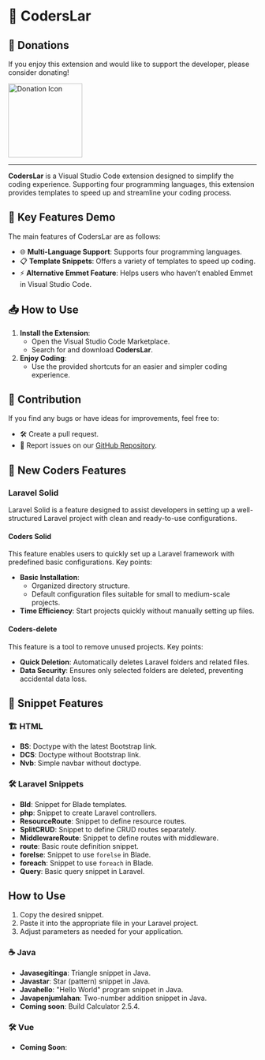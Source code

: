 # 🌟 CodersLar

## 💖 Donations

If you enjoy this extension and would like to support the developer, please consider donating!

<a href="https://saweria.co/C02V">
    <img src="https://www.buymeacoffee.com/assets/img/custom_images/orange_img.png" alt="Donation Icon" width="150" />
</a>

---

**CodersLar** is a Visual Studio Code extension designed to simplify the coding experience. Supporting four programming languages, this extension provides templates to speed up and streamline your coding process.

## 🚀 Key Features Demo

The main features of CodersLar are as follows:

- 🌐 **Multi-Language Support**: Supports four programming languages.
- 📋 **Template Snippets**: Offers a variety of templates to speed up coding.
- ⚡ **Alternative Emmet Feature**: Helps users who haven’t enabled Emmet in Visual Studio Code.

## 📥 How to Use

1. **Install the Extension**:
   - Open the Visual Studio Code Marketplace.
   - Search for and download **CodersLar**.
2. **Enjoy Coding**:
   - Use the provided shortcuts for an easier and simpler coding experience.

## 🤝 Contribution

If you find any bugs or have ideas for improvements, feel free to:

- 🛠️ Create a pull request.
- 🐞 Report issues on our [GitHub Repository](#).

## 📂 New Coders Features

### **Laravel Solid**
Laravel Solid is a feature designed to assist developers in setting up a well-structured Laravel project with clean and ready-to-use configurations.

#### **Coders Solid**
This feature enables users to quickly set up a Laravel framework with predefined basic configurations. Key points:
- **Basic Installation**:
  - Organized directory structure.
  - Default configuration files suitable for small to medium-scale projects.
- **Time Efficiency**: Start projects quickly without manually setting up files.

#### **Coders-delete**
This feature is a tool to remove unused projects. Key points:
- **Quick Deletion**: Automatically deletes Laravel folders and related files.
- **Data Security**: Ensures only selected folders are deleted, preventing accidental data loss.

## 📂 Snippet Features

### 🏗️ HTML

- **BS**: Doctype with the latest Bootstrap link.
- **DCS**: Doctype without Bootstrap link.
- **Nvb**: Simple navbar without doctype.

### 🛠️ Laravel Snippets

- **Bld**: Snippet for Blade templates.
- **php**: Snippet to create Laravel controllers.
- **ResourceRoute**: Snippet to define resource routes.
- **SplitCRUD**: Snippet to define CRUD routes separately.
- **MiddlewareRoute**: Snippet to define routes with middleware.
- **route**: Basic route definition snippet.
- **forelse**: Snippet to use `forelse` in Blade.
- **foreach**: Snippet to use `foreach` in Blade.
- **Query**: Basic query snippet in Laravel.

## How to Use

1. Copy the desired snippet.
2. Paste it into the appropriate file in your Laravel project.
3. Adjust parameters as needed for your application.

### ☕ Java

- **Javasegitinga**: Triangle snippet in Java.
- **Javastar**: Star (pattern) snippet in Java.
- **Javahello**: "Hello World" program snippet in Java.
- **Javapenjumlahan**: Two-number addition snippet in Java.
- **Coming soon**: Build Calculator 2.5.4.

### 🛠️ Vue
- **Coming Soon**:
